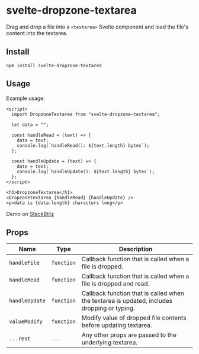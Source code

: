# svelte-dropzone-textarea

Drag and drop a file into a `<textarea>` Svelte component and load the file's content into the textarea.

## Install

    npm install svelte-dropzone-textarea

## Usage

Example usage:

```svelte
<script>
  import DropzoneTextarea from "svelte-dropzone-textarea";

  let data = "";

  const handleRead = (text) => {
    data = text;
    console.log(`handleRead(): ${text.length} bytes`);
  };

  const handleUpdate = (text) => {
    date = text;
    console.log(`handleUpdate(): ${text.length} bytes`);
  };
</script>

<h1>DropzoneTextarea</h1>
<DropzoneTextarea {handleRead} {handleUpdate} />
<p>data is {data.length} characters long</p>
```

Demo on [StackBlitz](https://stackblitz.com/edit/svelte-dropzone-textarea?file=src%2FApp.svelte)

## Props

| Name           | Type       | Description                                                                                 |
| -------------- | ---------- | ------------------------------------------------------------------------------------------- |
| `handleFile`   | `function` | Callback function that is called when a file is dropped.                                    |
| `handleRead`   | `function` | Callback function that is called when a file is dropped and read.                           |
| `handleUpdate` | `function` | Callback function that is called when the textarea is updated, includes dropping or typing. |
| `valueModify`  | `function` | Modify value of dropped file contents before updating textarea.                             |
| `...rest`      | `...`      | Any other props are passed to the underlying textarea.                                      |
